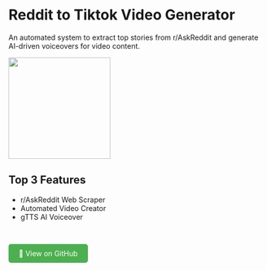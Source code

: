 # Reddit to Tiktok Video Generator
An automated system to extract top stories from r/AskReddit and generate AI-driven voiceovers for
video content.
<br>

<img src="https://intellifluence.com/wp-content/uploads/2019/07/tr.png" height="200">
<br>

## Top 3 Features
* r/AskReddit Web Scraper
* Automated Video Creator
* gTTS AI Voiceover
<br>

<a href="https://github.com/ryannasr11/reddit-to-tiktok" style="background-color:#4CAF50; color:white; padding:10px 20px; text-align:center; text-decoration:none; display:inline-block; border-radius:5px;">🚀 View on GitHub</a>

